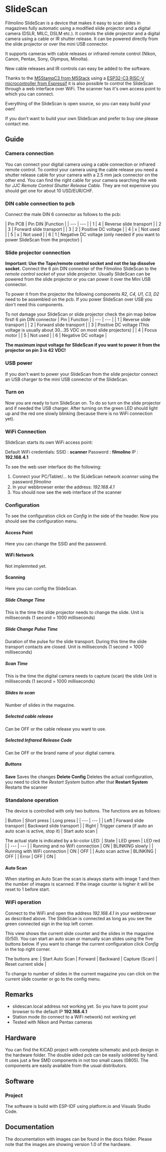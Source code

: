 # SlideScan
Filmolino SlideScan is a device that makes it easy to scan slides in magazines fully automatic using a modified slide projector and a digital camera (DSLR, MILC, DSLM etc.). It controls the slide projector and a digital camera using a cable or IR shutter release. It can be powered directly from the slide projector or over the mini USB connector.

It supports cameras with cable releases or infrared remote control (Nikon, Canon, Pentax, Sony, Olympus, Minolta). 

New cable releases and IR controls can easy be added to the software. 
 
Thanks to the [M5StampC3 from M5Stack](https://shop.m5stack.com/collections/m5-controllers/products/m5stamp-c3-mate-with-pin-headers) using a [ESP32-C3 RISC-V microcontroller from Espressif](https://www.espressif.com/en/products/socs/esp32-c3) it is also possible to control the SlideScan through a web interface over WiFi. The scanner has it's own access point to which you can connect.

Everything of the SlideScan is open source, so you can easy build your own!

If you don't want to build your own SlideScan and prefer to buy one please contact me.

## Guide
### Camera connection
You can connect your digital camera using a cable connection or infrared remote control. To control your camera using the cable release you need a shutter release cable for your camera with a 2.5 mm jack connector on the other end. You can find the right cable for your camera searching the web for *JJC Remote Control Shutter Release Cable*. They are not expensive you should get one for about 10 USD/EUR/CHF.


### DIN cable connection to pcb
Connect the male DIN 6 connector as follows to the pcb:

| Pin PCB | Pin DIN |Function |
| --- | --- |
| 1 | 4 | Reverse slide transport |
| 2 | 3 | Forward slide transport |
| 3 | 2 | Positive DC voltage |
| 4 | x | Not used |
| 5 | x | Not used |
| 6 | 1 | Negative DC voltage (only needed if you want to power SlideScan from the projector) |


### Slide projector connection
**Important: Use the Tape/remote control socket and not the lap dissolve socket.**
Connect the 6 pin DIN connector of the Filmolino SlideScan to the *remote control socket* of your slide projector. Usually SlideScan can be powered from the slide projector or you can power it over the Mini USB connector. 

To power it from the projector the following components *R2, C4, U1, C3, D2* need to be assembled on the pcb. If you power SlideScan over USB you don't need this components.

To not damage your SlideScan or slide projector check the pin map below first!
6 pin DIN connector
| Pin | Function |
| --- | --- |
| 1 | Reverse slide transport |
| 2 | Forward slide transport |
| 3 | Positive DC voltage (This voltage is usually about 30...35 VDC on most slide projectors) |
| 4 | Focus motor |
| 5 | Not used |
| 6 | Negative DC voltage |

**The maximum input voltage for SlideScan if you want to power it from the projector on pin 3 is 42 VDC!**


### USB power
If you don't want to power your SlideScan from the slide projector connect an USB charger to the mini USB connector of the SlideScan.


### Turn on
Now you are ready to turn SlideScan on. To do so turn on the slide projector and if needed the USB charger.
After turning on the green LED should light up and the red one slowly blinking (because there is no WiFi connection yet).

### WiFi Connection
SlideScan starts its own WiFi access point: 

Default WiFi credentials:
SSID : **scanner**
Password : **filmolino**
IP : **192.168.4.1**

To see the web user interface do the following:
1. Connect your PC/Tablet/... to the SLideScan network *scanner* using the password *filmolino*
2. In your webbrowser enter the address: *192.168.4.1*
3. You should now see the web interface of the scanner

### Configuration
To see the configuration click on *Config* in the side of the header. Now you should see the configuration menu.

#### Access Point
Here you can change the SSID and the password.

#### WiFi Network
Not implemnted yet.

#### Scanning
Here you can config the SlideScan.

##### Slide Change Time
This is the time the slide projector needs to change the slide.
Unit is milliseconds (1 second = 1000 milliseconds)

##### Slide Change Pulse Time
Duration of the pulse for the slide transport. During this time the slide transport contacts are closed. 
Unit is milliseconds (1 second = 1000 milliseconds)

##### Scan Time
This is the time the digital camera needs to capture (scan) the slide
Unit is milliseconds (1 second = 1000 milliseconds)

##### Slides to scan
Number of slides in the magazine.

##### Selected cable release
Can be OFF or the cable release you want to use.

##### Selected Infrared Release Code
Can be OFF or the brand name of your digital camera.

##### Buttons
**Save** Saves the changes
**Delete Config** Deletes the actual configuration, you need to click the *Restart System* button after that
**Restart System** Restarts the scanner

### Standalone operation 
The device is controlled with only two buttons. The functions are as follows:

| Button | Short press | Long press |
| --- | --- |
| Left | Forward slide transport | Backward slide transport |
| Right | Trigger camera (if auto an auto scan is active, stop it) | Start auto scan |

The actual state is indicated by a bi-color LED:
| State | LED green | LED red |
| --- | --- |
| Running and no WiFi connection | ON | BLINKING slowly |
| Running with WiFi connection | ON | OFF |
| Auto scan active | BLINKING | OFF |
| Error | OFF | ON |

#### Auto Scan
When starting an Auto Scan the scan is always starts with image 1 and then the number of images is scanned. If the image counter is higher it will be reset to 1 before start.

### WiFi operation
Connect to the WiFi and open the address *192.168.4.1* in your webbrowser as described above. The SlideScan is connected as long as you see the green connected sign in the top left corner.

This view shows the current slide counter and the slides in the magazine (0/50). 
You can start an auto scan or manually scan slides using the five buttons below. If you want to change the current configuration click *Config* in the top right corner.

The buttons are:
| Start Auto Scan | Forward | Backward | Capture (Scan) | Reset current slide |

To change to number of slides in the current magazine you can click on the current slide counter or go to the config menu.

## Remarks
- slidescan.local address not working yet. So you have to point your browser to the default IP **192.168.4.1**
- Station mode (to connect to a WiFi network) not working yet
- Tested with Nikon and Pentax cameras

## Hardware
You can find the KiCAD project with complete schematic and pcb design in the hardware folder. The double sided pcb can be easily soldered by hand. It uses just a few SMD components in not too small cases (0805). The components are easily available from the usual distributors.

## Software
### Project
The software is build with ESP-IDF using platform.io and Visuals Studio Code.

## Documentation
The documentation with images can be found in the docs folder. Please note that the images are showing version 1.0 of the hardware.